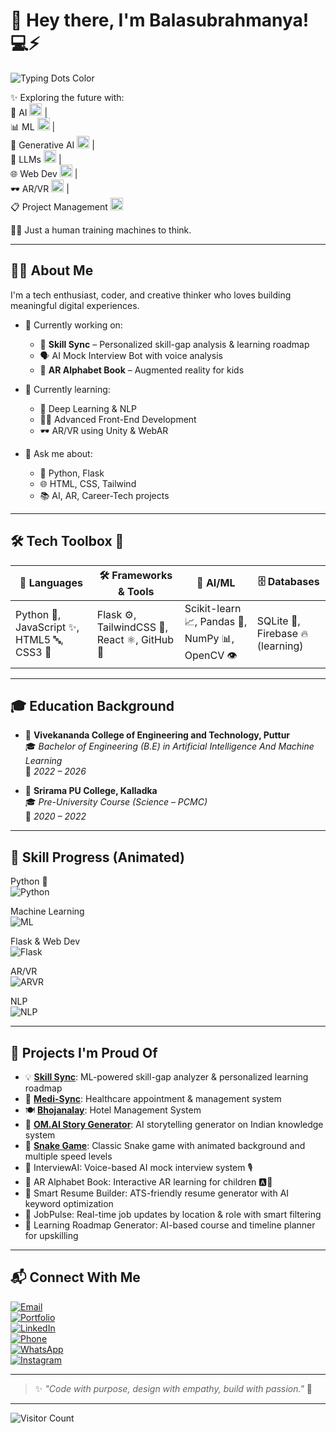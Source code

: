 # 👋 Hey there, I'm **Balasubrahmanya**! 💻⚡

![Typing Dots Color](https://i.gifer.com/origin/92/9224e03e0591a5783fa2fba5b6d7b285.gif)

✨ Exploring the future with:  
🤖 AI <img src="https://media.giphy.com/media/l4FGuhL4U2WyjdkaY/giphy.gif" width="20" alt="robot"> |  
📊 ML <img src="https://media.giphy.com/media/3o7aD2saalBwwftBIY/giphy.gif" width="20" alt="chart"> |  
🎨 Generative AI <img src="https://media.giphy.com/media/3oEjI6SIIHBdRxXI40/giphy.gif" width="20" alt="art"> |  
🧠 LLMs <img src="https://media.giphy.com/media/xT9IgzoKnwFNmISR8I/giphy.gif" width="20" alt="brain"> |  
🌐 Web Dev <img src="https://media.giphy.com/media/3o7aD4p6Uyx6sIb6Ry/giphy.gif" width="20" alt="web"> |  
🕶️ AR/VR <img src="https://media.giphy.com/media/3o7aCTPPm4OHfRLSH6/giphy.gif" width="20" alt="vr"> |  
📋 Project Management <img src="https://media.giphy.com/media/3o6Zt8MgUuvSbkZYWc/giphy.gif" width="20" alt="management">  

🧑‍💻 Just a human training machines to think.

---

## 👨‍💻 About Me

I'm a tech enthusiast, coder, and creative thinker who loves building meaningful digital experiences.

- 🔭 Currently working on:  
  - 🚀 **Skill Sync** – Personalized skill-gap analysis & learning roadmap  
  - 🗣️ AI Mock Interview Bot with voice analysis  
  - 📱 **AR Alphabet Book** – Augmented reality for kids

- 🌱 Currently learning:  
  - 🧠 Deep Learning & NLP  
  - 🧑‍🎨 Advanced Front-End Development  
  - 🕶️ AR/VR using Unity & WebAR

- 💬 Ask me about:  
  - 🐍 Python, Flask  
  - 🌐 HTML, CSS, Tailwind  
  - 📚 AI, AR, Career-Tech projects

---

## 🛠️ Tech Toolbox 🔧

| 🚀 Languages                  | 🛠️ Frameworks & Tools                | 🧠 AI/ML                           | 🗄️ Databases                   |
|------------------------------|------------------------------------|----------------------------------|-------------------------------|
| Python 🐍, JavaScript ✨, HTML5 🔤, CSS3 🎨 | Flask ⚙️, TailwindCSS 💅, React ⚛️, GitHub 🐙 | Scikit-learn 📈, Pandas 🐼, NumPy 📊, OpenCV 👁️ | SQLite 📘, Firebase 🔥 (learning) |

---

## 🎓 Education Background

- 🏫 **Vivekananda College of Engineering and Technology, Puttur**  
  🎓 *Bachelor of Engineering (B.E) in Artificial Intelligence And Machine Learning*  
  📅 *2022 – 2026*  

- 🏢 **Srirama PU College, Kalladka**  
  🎓 *Pre-University Course (Science – PCMC)*  
  📅 *2020 – 2022*

---

## 🚀 Skill Progress (Animated)

Python 🐍  
![Python](https://progress-bar.dev/80/?title=Python&color=blue)

Machine Learning  
![ML](https://progress-bar.dev/70/?title=MachineLearning&color=green)

Flask & Web Dev  
![Flask](https://progress-bar.dev/60/?title=FlaskWeb&color=orange)

AR/VR  
![ARVR](https://progress-bar.dev/50/?title=ARVR&color=purple)

NLP  
![NLP](https://progress-bar.dev/50/?title=NLP&color=red)

---

## 🧠 Projects I'm Proud Of

- 💡 **[Skill Sync](https://skill-sync-w3uc.onrender.com/)**: ML-powered skill-gap analyzer & personalized learning roadmap  
- 🏥 **[Medi-Sync](https://medi-sync-j3ou.onrender.com)**: Healthcare appointment & management system  
- 🍽️ **[Bhojanalay](https://bhojanalay-ccmo.onrender.com)**: Hotel Management System  
- 🤖 **[OM.AI Story Generator](https://om-ai.onrender.com/)**: AI storytelling generator on Indian knowledge system  
- 🐍 **[Snake Game](https://snake-game-cx41.onrender.com/)**: Classic Snake game with animated background and multiple speed levels  
- 🧪 InterviewAI: Voice-based AI mock interview system 🎙️  
- 🧒 AR Alphabet Book: Interactive AR learning for children 🅰️🍎  
- 🧾 Smart Resume Builder: ATS-friendly resume generator with AI keyword optimization  
- 🔎 JobPulse: Real-time job updates by location & role with smart filtering  
- 🎯 Learning Roadmap Generator: AI-based course and timeline planner for upskilling  

---

## 📬 Connect With Me

[![Email](https://img.shields.io/badge/Email-balasubrahmanya3002@gmail.com-c14438?style=flat&logo=gmail&logoColor=white)](mailto:balasubrahmanya3002@gmail.com)  
[![Portfolio](https://img.shields.io/badge/Portfolio-bsubba3002.github.io-blue?style=flat&logo=github)](https://bsubba3002.github.io/subrahmanya__-/)  
[![LinkedIn](https://img.shields.io/badge/LinkedIn-Bala_Subrahmanya-0077B5?style=flat&logo=linkedin&logoColor=white)](https://www.linkedin.com/in/bala-subrahmanya-413221257)  
[![Phone](https://img.shields.io/badge/Phone-%2B91_70190_79848-4CAF50?style=flat&logo=whatsapp&logoColor=white)](tel:+917019079848)  
[![WhatsApp](https://img.shields.io/badge/WhatsApp-Chat-green?style=flat&logo=whatsapp&logoColor=white)](https://wa.me/917019079848)  
[![Instagram](https://img.shields.io/badge/Instagram-_2003.subrahmanya_-E1306C?style=flat&logo=instagram&logoColor=white)](https://www.instagram.com/_2003.subrahmanya_/)

---

> ✨ *"Code with purpose, design with empathy, build with passion."* 🚀

---

![Visitor Count](https://profile-counter.glitch.me/balasubrahmanya/count.svg)
